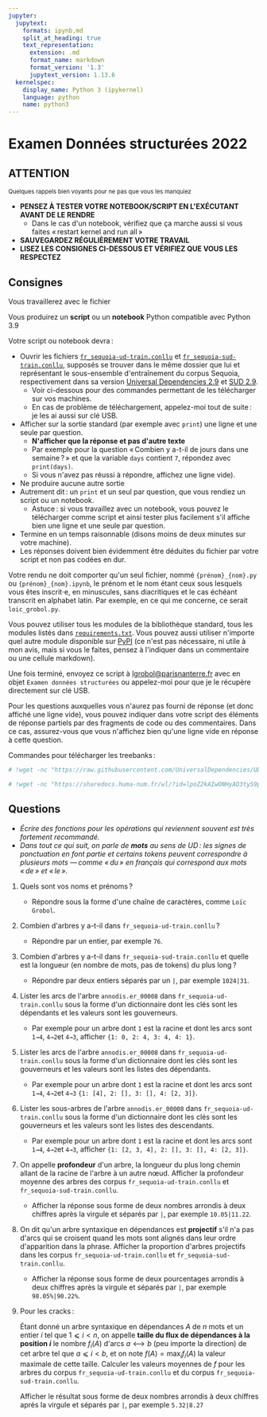 ```yaml
---
jupyter:
  jupytext:
    formats: ipynb,md
    split_at_heading: true
    text_representation:
      extension: .md
      format_name: markdown
      format_version: '1.3'
      jupytext_version: 1.13.6
  kernelspec:
    display_name: Python 3 (ipykernel)
    language: python
    name: python3
---
```


<!-- LTeX: language=fr -->
Examen Données structurées 2022
===============================

## ATTENTION

<small>Quelques rappels bien voyants pour ne pas que vous les manquiez</small>

- **PENSEZ À TESTER VOTRE NOTEBOOK/SCRIPT EN L'EXÉCUTANT AVANT DE LE RENDRE**
  - Dans le cas d'un notebook, vérifiez que ça marche aussi si vous faites « restart kernel and run
    all »
- **SAUVEGARDEZ RÉGULIÈREMENT VOTRE TRAVAIL**
- **LISEZ LES CONSIGNES CI-DESSOUS ET VÉRIFIEZ QUE VOUS LES RESPECTEZ**

## Consignes

Vous travaillerez avec le fichier

Vous produirez un **script** ou un **notebook** Python compatible avec Python 3.9

Votre script ou notebook devra :

- Ouvrir les fichiers
  [`fr_sequoia-ud-train.conllu`](https://raw.githubusercontent.com/UniversalDependencies/UD_French-Sequoia/r2.9/fr_sequoia-ud-train.conllu)
  et
  [`fr_sequoia-sud-train.conllu`](https://sharedocs.huma-num.fr/wl/?id=lpoZ2kAIwONHyAD3tyS9pfE3Jl464Zlp&download=1),
  supposés se trouver dans le même dossier que lui et représentant le sous-ensemble d'entraînement
  du corpus Sequoia, respectivement dans sa version [Universal Dependencies
  2.9](https://github.com/UniversalDependencies/UD_French-Sequoia/tree/r2.9) et [SUD
  2.9](https://grew.fr/download/sud-treebanks-v2.9.tgz).
  - Voir ci-dessous pour des commandes permettant de les télécharger sur vos machines.
  - En cas de problème de téléchargement, appelez-moi tout de suite : je les ai aussi sur clé USB.
- Afficher sur la sortie standard (par exemple avec `print`) une ligne et une seule par question.
  - **N'afficher que la réponse et pas d'autre texte**
  - Par exemple pour la question « Combien y a-t-il de jours dans une semaine ? » et que la variable
  `days` contient `7`, répondez avec `print(days)`.
  - Si vous n'avez pas réussi à répondre, affichez une ligne vide).
- Ne produire aucune autre sortie
- Autrement dit : un `print` et un seul par question, que vous rendiez un script ou un notebook.
  - Astuce : si vous travaillez avec un notebook, vous pouvez le télécharger comme script et ainsi
    tester plus facilement s'il affiche bien une ligne et une seule par question.
- Termine en un temps raisonnable (disons moins de deux minutes sur votre machine).
- Les réponses doivent bien évidemment être déduites du fichier par votre script et non pas codées
  en dur.

Votre rendu ne doit comporter qu'un seul fichier, nommé `{prénom}_{nom}.py` ou
`{prénom}_{nom}.ipynb`, le prénom et le nom étant ceux sous lesquels vous êtes inscrit⋅e, en
minuscules, sans diacritiques et le cas échéant transcrit en alphabet latin. Par exemple, en ce qui
me concerne, ce serait `loic_grobol.py`.

Vous pouvez utiliser tous les modules de la bibliothèque standard, tous les modules listés dans
[`requirements.txt`](../../requirements.txt). Vous pouvez aussi utiliser n'importe quel autre module
disponible sur [PyPI](https://pypi.org) (ce n'est pas nécessaire, ni utile à mon avis, mais si vous
le faites, pensez à l'indiquer dans un commentaire ou une cellule markdown).

Une fois terminé, envoyez ce script à <lgrobol@parisnanterre.fr> avec en objet `Examen données
structurées` ou appelez-moi pour que je le récupère directement sur clé USB.

Pour les questions auxquelles vous n'aurez pas fourni de réponse (et donc affiché une ligne vide),
vous pouvez indiquer dans votre script des éléments de réponse partiels par des fragments de code ou
des commentaires. Dans ce cas, assurez-vous que vous n'affichez bien qu'une ligne vide en réponse à
cette question.


Commandes pour télécharger les treebanks :

```python
# !wget -nc "https://raw.githubusercontent.com/UniversalDependencies/UD_French-Sequoia/r2.9/fr_sequoia-ud-train.conllu" -O "fr_sequoia-ud-train.conllu"
```

```python
# !wget -nc "https://sharedocs.huma-num.fr/wl/?id=lpoZ2kAIwONHyAD3tyS9pfE3Jl464Zlp&download=1" -O "fr_sequoia-sud-train.conllu"
```

## Questions

- *Écrire des fonctions pour les opérations qui reviennent souvent est très fortement recommandé.*
- *Dans tout ce qui suit, on parle de **mots** au sens de UD : les signes de ponctuation en font
  partie et certains tokens peuvent correspondre à plusieurs mots — comme « du » en français qui
  correspond aux mots « de » et « le ».*

1. Quels sont vos noms et prénoms ?
   - Répondre sous la forme d'une chaîne de caractères, comme `Loïc Grobol`.
2. Combien d'arbres y a-t-il dans `fr_sequoia-ud-train.conllu` ?
   - Répondre par un entier, par exemple `76`.
3. Combien d'arbres y a-t-il dans `fr_sequoia-sud-train.conllu` et quelle est la longueur (en nombre
   de mots, pas de tokens) du plus long ?
   - Répondre par deux entiers séparés par un `|`, par exemple `1024|31`.
4. Lister les arcs de l'arbre `annodis.er_00008` dans `fr_sequoia-ud-train.conllu` sous la forme
   d'un dictionnaire dont les clés sont les dépendants et les valeurs sont les gouverneurs.
   - Par exemple pour un arbre dont `1` est la racine et dont les arcs sont `1→4`, `4→2`et `4→3`,
   afficher `{1: 0, 2: 4, 3: 4, 4: 1}`.
5. Lister les arcs de l'arbre `annodis.er_00008` dans `fr_sequoia-ud-train.conllu` sous la forme
   d'un dictionnaire dont les clés sont les gouverneurs et les valeurs sont les listes des
   dépendants.
   - Par exemple pour un arbre dont `1` est la racine et dont les arcs sont `1→4`, `4→2`et `4→3`
   `{1: [4], 2: [], 3: [], 4: [2, 3]}`.
6. Lister les sous-arbres de l'arbre `annodis.er_00008` dans `fr_sequoia-ud-train.conllu` sous la
   forme d'un dictionnaire dont les clés sont les gouverneurs et les valeurs sont les listes des
   descendants.
   - Par exemple pour un arbre dont `1` est la racine et dont les arcs sont `1→4`, `4→2`et `4→3`,
   afficher `{1: [2, 3, 4], 2: [], 3: [], 4: [2, 3]}`.
7. On appelle **profondeur** d'un arbre, la longueur du plus long chemin allant de la racine de
   l'arbre à un autre nœud. Afficher la profondeur moyenne des arbres des corpus
   `fr_sequoia-ud-train.conllu` et `fr_sequoia-sud-train.conllu`.
   - Afficher la réponse sous forme de deux nombres arrondis à deux chiffres après la virgule et
     séparés par `|`, par exemple `10.05|11.22`.
8. On dit qu'un arbre syntaxique en dépendances est **projectif** s'il n'a pas d'arcs qui se
   croisent quand les mots sont alignés dans leur ordre d'apparition dans la phrase. Afficher la
   proportion d'arbres projectifs dans les corpus `fr_sequoia-ud-train.conllu` et
   `fr_sequoia-sud-train.conllu`.
   - Afficher la réponse sous forme de deux pourcentages arrondis à deux chiffres après la virgule
     et séparés par `|`, par exemple `98.05%|90.22%`.

9. Pour les cracks :

   Étant donné un arbre syntaxique en dépendances $A$ de $n$ mots et un entier $i$ tel que $1⩽i<n$,
   on appelle **taille du flux de dépendances à la position $i$** le nombre $f_i(A)$ d'arcs $a⟷b$
   (peu importe la direction) de cet arbre tel que $a⩽i<b$, et on note $f(A)=\max_i f_i(A)$ la
   valeur maximale de cette taille. Calculer les valeurs moyennes de $f$ pour les arbres du corpus
   `fr_sequoia-ud-train.conllu` et du corpus `fr_sequoia-sud-train.conllu`.

   Afficher le résultat sous forme de deux nombres arrondis à deux chiffres après la virgule et
   séparés par `|`, par exemple `5.32|8.27`

